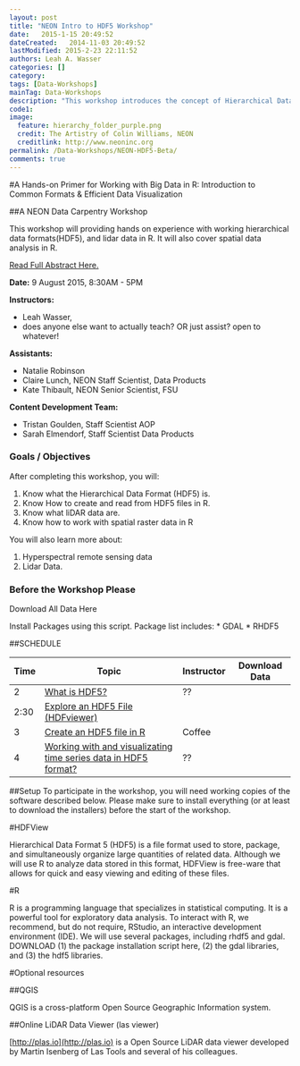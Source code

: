 ```yaml
---
layout: post
title: "NEON Intro to HDF5 Workshop"
date:   2015-1-15 20:49:52
dateCreated:   2014-11-03 20:49:52
lastModified: 2015-2-23 22:11:52
authors: Leah A. Wasser
categories: []
category: 
tags: [Data-Workshops]
mainTag: Data-Workshops
description: "This workshop introduces the concept of Hierarchical Data Formats. Learn what an HDF5 file is. Explore HDF5 files in the free HDFviewer. Create and open HDF5 file sin R."
code1: 
image:
  feature: hierarchy_folder_purple.png
  credit: The Artistry of Colin Williams, NEON
  creditlink: http://www.neoninc.org
permalink: /Data-Workshops/NEON-HDF5-Beta/
comments: true
---
```


#A Hands-on Primer for Working with Big Data in R: Introduction to Common Formats & Efficient Data Visualization

##A NEON Data Carpentry Workshop


This workshop will providing hands on experience with working hierarchical data formats(HDF5), and lidar data in R. It will also cover spatial data analysis in R.

<a href="http://lwasser.github.io/08-09-2015_NEON_ESA2015/about/">Read Full Abstract Here.</a>

<div id="objectives">

<p><Strong>Date:</Strong> 9 August 2015, 8:30AM - 5PM </p>
<Strong>Instructors:</Strong> 
<ul>
<li>Leah Wasser,  </li>
<li>does anyone else want to actually teach? OR just assist? open to whatever! </li>
</ul>

<Strong>Assistants:</Strong> 
<ul>
<li>Natalie Robinson</li>
<li>Claire Lunch, NEON Staff Scientist, Data Products</li> 
<li>Kate Thibault, NEON Senior Scientist, FSU</li>
</ul>

<Strong>Content Development Team:</Strong> 
<ul>
<li>Tristan Goulden, Staff Scientist AOP</li>
<li>Sarah Elmendorf, Staff Scientist Data Products</li>
</ul>

<h3>Goals / Objectives</h3>
After completing this workshop, you will:
<ol>
<li>Know what the Hierarchical Data Format (HDF5) is.</li>
<li>Know How to create and read from HDF5 files in R.</li>
<li>Know what liDAR data are.</li>
<li>Know how to work with spatial raster data in R </li>
</ol>

You will also learn more about:
<ol>
<li>Hyperspectral remote sensing data</li>
<li>Lidar Data.</li>
</ol>

<h3>Before the Workshop Please</h3>
<p>Download All Data Here</p>
Install Packages using this script. Package list includes:
* GDAL
* RHDF5

</div>

##SCHEDULE


| Time        | Topic         | Instructor | Download Data |
|-------------|---------------|------------|---------------|
| 2     | [What is HDF5?](http://neondataskills.org/HDF5/About/ "What is HDF5") | ??         |               |
| 2:30     | [Explore an HDF5 File (HDFviewer)](http://neondataskills.org/HDF5/Exploring-Data-HDFView/ "What is HDF5")      |            |               |
| 3 | [Create an HDF5 file in R](http://neondataskills.org/HDF5/Create-HDF5-In-R/ "What is HDF5")          | Coffee     |               |
| 4 | [Working with and visualizating time series data in HDF5 format?](http://neondataskills.org/HDF5/Explore-HDF5-Using-R/ "What is HDF5")        | ??         |               |




##Setup
To participate in the workshop, you will need working copies of the software described below. Please make sure to install everything (or at least to download the installers) before the start of the workshop.

#HDFView

Hierarchical Data Format 5 (HDF5) is a file format used to store, package, and simultaneously organize large quantities of related data. Although we will use R to analyze data stored in this format, HDFView is free-ware that allows for quick and easy viewing and editing of these files.

#R

R is a programming language that specializes in statistical computing. It is a powerful tool for exploratory data analysis. To interact with R, we recommend, but do not require, RStudio, an interactive development environment (IDE). We will use several packages, including rhdf5 and gdal. DOWNLOAD (1) the package installation script here, (2) the gdal libraries, and (3) the hdf5 libraries.

#Optional resources

##QGIS

QGIS is a cross-platform Open Source Geographic Information system.

##Online LiDAR Data Viewer (las viewer)

[http://plas.io](http://plas.io) is a Open Source LiDAR data viewer developed by Martin Isenberg of Las Tools and several of his colleagues.
